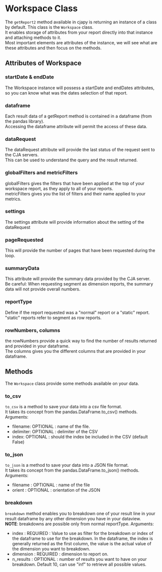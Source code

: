 # Workspace Class

The `getReport2` method available in cjapy is returning an instance of a class by default. This class is the `Workspace` class.\
It enables storage of attributes from your report directly into that instance and attaching methods to it.\
Most important elements are attributes of the instance, we will see what are these attributes and then focus on the methods.

## Attributes of Workspace

### startDate  & endDate

The Workspace instance will possess a startDate and endDates attributes, so you can know what was the dates selection of that report.

### dataframe

Each result data of a getReport method is contained in a dataframe (from the pandas library).\
Accessing the dataframe attribute will permit the access of these data.

### dataRequest

The dataRequest attribute will provide the last status of the request sent to the CJA servers.\
This can be used to understand the query and the result returned.

### globalFilters and metricFilters

globalFilters gives the filters that have been applied at the top of your workspace report, as they apply to all of your reports.\
metricFilters gives you the list of filters and their name applied to your metrics.

### settings

The settings attribute will provide information about the setting of the dataRequest

### pageRequested

This will provide the number of pages that have been requested during the loop.

### summaryData

This attribute will provide the summary data provided by the CJA server.\
Be careful: When requesting segment as dimension reports, the summary data will not provide overall numbers.

### reportType

Define if the report requested was a "normal" report or a "static" report.\
"static" reports refer to segment as row reports.

### rowNumbers, columns

the rowNumbers provide a quick way to find the number of results returned and provided in your dataframe.\
The columns gives you the different columns that are provided in your dataframe.

## Methods

The `Workspace` class provide some methods available on your data.

### to_csv

`to_csv` is a method to save your data into a csv file format.\
It takes its concept from the pandas.DataFrame.to_csv() methods.
Arguments:

* filename: OPTIONAL : name of the file.
* delimiter: OPTIONAL : delimiter of the CSV
* index: OPTIONAL : should the index be included in the CSV (default False)

### to_json

`to_json` is a method to save your data into a JSON file format.\
It takes its concept from the pandas.DataFrame.to_json() methods.
Arguments:

* filename : OPTIONAL : name of the file
* orient : OPTIONAL : orientation of the JSON

### breakdown

`breakdown` method enables you to breakdown one of your result line in your result dataframe by any other dimension you have in your dataview.\
**NOTE**: breakdowns are possible only from normal reportType.
Arguments:

* index : REQUIRED : Value to use as filter for the breakdown or index of the dataframe to use for the breakdown.
    In the dataframe, the index is generally returned as the first column, the value is the actual value of the dimension you want to breakdown.
* dimension : REQUIRED : dimension to report on.
* n_results : OPTIONAL : number of results you want to have on your breakdown. Default 10, can use "inf" to retrieve all possible values.
